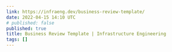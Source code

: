```yaml
---
link: https://infraeng.dev/business-review-template/
date: 2022-04-15 14:10 UTC
# published: false
published: true
title: Business Review Template | Infrastructure Engineering
tags: []
---
```



